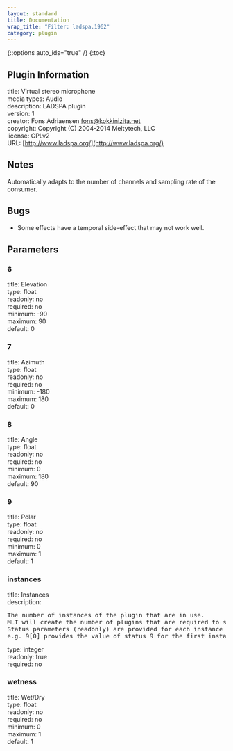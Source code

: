 ```yaml
---
layout: standard
title: Documentation
wrap_title: "Filter: ladspa.1962"
category: plugin
---
```

{::options auto_ids="true" /}
{:toc}

## Plugin Information

title: Virtual stereo microphone  
media types:
Audio  
description: LADSPA plugin  
version: 1  
creator: Fons Adriaensen <fons@kokkinizita.net>  
copyright: Copyright (C) 2004-2014 Meltytech, LLC  
license: GPLv2  
URL: [http://www.ladspa.org/](http://www.ladspa.org/)  

## Notes

Automatically adapts to the number of channels and sampling rate of the consumer.
## Bugs

* Some effects have a temporal side-effect that may not work well.

## Parameters

### 6

title: Elevation    
type: float  
readonly: no  
required: no  
minimum: -90  
maximum: 90  
default: 0  

### 7

title: Azimuth    
type: float  
readonly: no  
required: no  
minimum: -180  
maximum: 180  
default: 0  

### 8

title: Angle    
type: float  
readonly: no  
required: no  
minimum: 0  
maximum: 180  
default: 90  

### 9

title: Polar    
type: float  
readonly: no  
required: no  
minimum: 0  
maximum: 1  
default: 1  

### instances

title: Instances    
description:
<pre>
The number of instances of the plugin that are in use.
MLT will create the number of plugins that are required to support the number of audio channels.
Status parameters (readonly) are provided for each instance and are accessed by specifying the instance number after the identifier (starting at zero).
e.g. 9[0] provides the value of status 9 for the first instance.
</pre>
type: integer  
readonly: true  
required: no  

### wetness

title: Wet/Dry    
type: float  
readonly: no  
required: no  
minimum: 0  
maximum: 1  
default: 1  

